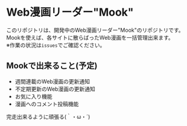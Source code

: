 # Web漫画リーダー"Mook"
このリポジトリは、開発中のWeb漫画リーダー"Mook"のリポジトリです。  
Mookを使えば、各サイトに散らばったWeb漫画を一括管理出来ます。  
※作業の状況は`issues`でご確認ください。

## Mookで出来ること(予定)
* 週間連載のWeb漫画の更新通知
* 不定期更新のWeb漫画の更新通知
* お気に入り機能
* 漫画へのコメント投稿機能

完走出来るように頑張る(｀・ω・´)